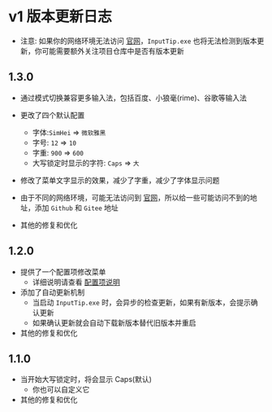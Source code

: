 # v1 版本更新日志

- 注意: 如果你的网络环境无法访问 [官网](https://inputtip.pages.dev)，`InputTip.exe` 也将无法检测到版本更新，你可能需要额外关注项目仓库中是否有版本更新

## 1.3.0

- 通过模式切换兼容更多输入法，包括百度、小狼毫(rime)、谷歌等输入法

- 更改了四个默认配置
  - 字体:`SimHei` => `微软雅黑`
  - 字号: `12` => `10`
  - 字重: `900` => `600`
  - 大写锁定时显示的字符: `Caps` => `大`
- 修改了菜单文字显示的效果，减少了字重，减少了字体显示问题
- 由于不同的网络环境，可能无法访问到 [官网](https://inputtip.pages.dev)，所以给一些可能访问不到的地址，添加 `Github` 和 `Gitee` 地址
- 其他的修复和优化

## 1.2.0

- 提供了一个配置项修改菜单
  - 详细说明请查看 [配置项说明](./config.md)
- 添加了自动更新机制
  - 当启动 `InputTip.exe` 时，会异步的检查更新，如果有新版本，会提示确认更新
  - 如果确认更新就会自动下载新版本替代旧版本并重启
- 其他的修复和优化

## 1.1.0

- 当开始大写锁定时，将会显示 Caps(默认)
  - 你也可以自定义它
- 其他的修复和优化
